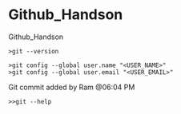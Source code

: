 # Github_Handson
Github_Handson


```
>git --version

>git config --global user.name "<USER_NAME>"
>git config --global user.email "<USER_EMAIL>"
```

Git commit added by Ram @06:04 PM

```
>>git --help
```
